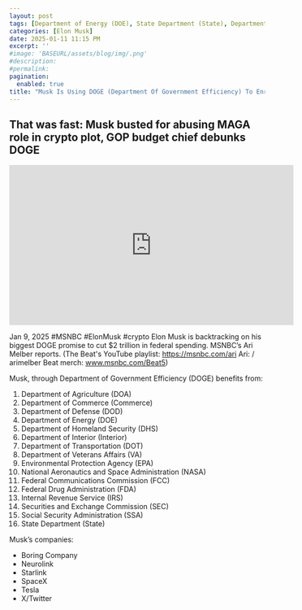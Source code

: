 ```yaml
---
layout: post
tags: [Department of Energy (DOE), State Department (State), Department of Commerce (Commerce), Department of Veterans Affairs (VA), Department of Interior (Interior), Department of Homeland Security (DHS), Department of Agriculture (DOA), Department of Transportation (DOT), Department of Defense (DOD), Environmental Protection Agency (EPA), National Aeronautics and Space Administration (NASA), Federal Drug Administration (FDA), Federal Communications Commission (FCC), Securities and Exchange Commission (SEC), Internal Revenue Service (IRS), Social Security Administration (SSA), Department of Government Efficiency (DOGE), Tesla, SpaceX, Neurolink, Starlink, Boring Company, X-Twitter, Donald Trump, Ethics, politics]
categories: [Elon Musk]
date: 2025-01-11 11:15 PM
excerpt: ''
#image: 'BASEURL/assets/blog/img/.png'
#description:
#permalink:
pagination: 
  enabled: true
title: "Musk Is Using DOGE (Department Of Government Efficiency) To Enrich Himself. Serious Ethics Violation If He Were a Federal Employee!"
---
```



## That was fast: Musk busted for abusing MAGA role in crypto plot, GOP budget chief debunks DOGE

<iframe width="560" height="315" src="https://www.youtube.com/embed/21xB_-wkHYk?si=3qHpb_Q-5N3GIynb" title="YouTube video player" frameborder="0" allow="accelerometer; autoplay; clipboard-write; encrypted-media; gyroscope; picture-in-picture; web-share" referrerpolicy="strict-origin-when-cross-origin" allowfullscreen></iframe>

Jan 9, 2025  #MSNBC #ElonMusk #crypto
Elon Musk is backtracking on his biggest DOGE promise to cut $2 trillion in federal spending. MSNBC’s Ari Melber reports. (The Beat's YouTube playlist: https://msnbc.com/ari Ari: / arimelber Beat merch: www.msnbc.com/Beat5)

Musk, through Department of Government Efficiency (DOGE) benefits from:

1. Department of Agriculture (DOA)
2. Department of Commerce (Commerce)
3. Department of Defense (DOD)
4. Department of Energy (DOE)
5. Department of Homeland Security (DHS)
6. Department of Interior (Interior)
7. Department of Transportation (DOT)
8. Department of Veterans Affairs (VA)
9. Environmental Protection Agency (EPA)
10. National Aeronautics and Space Administration (NASA)
11. Federal Communications Commission (FCC)
12. Federal Drug Administration (FDA)
13. Internal Revenue Service (IRS)
14. Securities and Exchange Commission (SEC)
15. Social Security Administration (SSA)
16. State Department (State)

Musk’s companies:

- Boring Company
- Neurolink
- Starlink
- SpaceX
- Tesla
- X/Twitter
